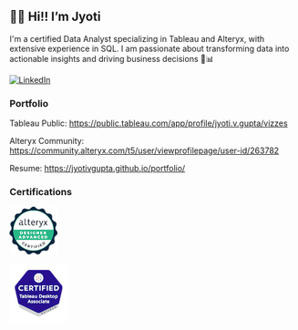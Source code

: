 ## 🙋‍♀️ Hi!! I’m Jyoti           
 
I'm a certified Data Analyst specializing in Tableau and Alteryx, with extensive experience in SQL. I am passionate about transforming data into actionable insights and driving business decisions  🚀📊
   
[![LinkedIn](https://img.shields.io/badge/LinkedIn-0077B5?style=flat&logo=linkedin&logoColor=white)](https://www.linkedin.com/in/jgupta306/) 

### Portfolio

Tableau Public: https://public.tableau.com/app/profile/jyoti.v.gupta/vizzes

Alteryx Community: https://community.alteryx.com/t5/user/viewprofilepage/user-id/263782

Resume: https://jyotivgupta.github.io/portfolio/


### Certifications

[![Credly Badge](https://github.com/JyotiVGupta/JyotiVGupta/blob/main/alteryx-designer-advanced-certification.png)](https://www.credly.com/badges/41b3015f-cba3-40e9-b696-ddc243bccaae/public_url)

[![Credly Badge](https://github.com/JyotiVGupta/JyotiVGupta/blob/main/tableau-desktop-certified-associate.png)](https://www.credly.com/badges/84b44c11-0cbf-4bdb-95d7-b87987a023f8/public_url)


<!---
JyotiVGupta/JyotiVGupta is a ✨ special ✨ repository because its `README.md` (this file) appears on your GitHub profile.
You can click the Preview link to take a look at your changes.
--->
